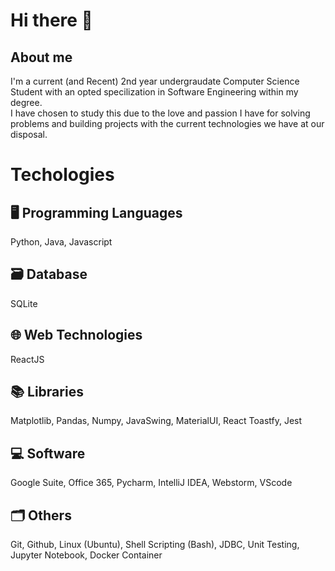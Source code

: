 # Hi there 👋
## About me
I'm a current (and Recent) 2nd year undergraudate Computer Science Student with an opted specilization in Software Engineering within my degree. </br>
I have chosen to study this due to the love and passion I have for solving problems and building projects with the current technologies we have at our disposal.

# Techologies
## 🖥️ Programming Languages 
Python, Java, Javascript

## 🗃️ Database 
SQLite

## 🌐 Web Technologies
ReactJS

## 📚 Libraries
Matplotlib, Pandas, Numpy, JavaSwing, MaterialUI, React Toastfy, Jest

## 💻 Software
Google Suite, Office 365, Pycharm, IntelliJ IDEA, Webstorm, VScode

## 🗂️ Others
Git, Github, Linux (Ubuntu), Shell Scripting (Bash), JDBC, Unit Testing, Jupyter Notebook, Docker Container 
